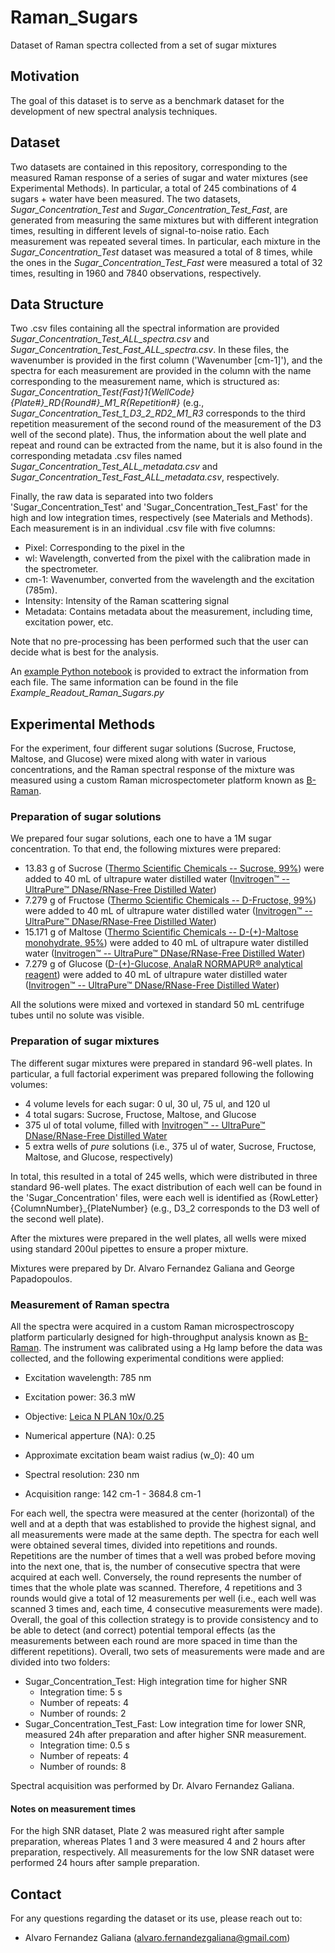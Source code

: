 # Raman_Sugars
Dataset of Raman spectra collected from a set of sugar mixtures

## Motivation
The goal of this dataset is to serve as a benchmark dataset for the development of new spectral analysis techniques. 

## Dataset
Two datasets are contained in this repository, corresponding to the measured Raman response of a series of sugar and water mixtures (see Experimental Methods). In particular, a total of 245 combinations of 4 sugars + water have been measured. The two datasets, *Sugar_Concentration_Test* and *Sugar_Concentration_Test_Fast*, are generated from measuring the same mixtures but with different integration times, resulting in different levels of signal-to-noise ratio. Each measurement was repeated several times. In particular, each mixture in the *Sugar_Concentration_Test* dataset was measured a total of 8 times, while the ones in the *Sugar_Concentration_Test_Fast* were measured a total of 32 times, resulting in 1960 and 7840 observations, respectively.

## Data Structure
Two .csv files containing all the spectral information are provided *Sugar_Concentration_Test_ALL_spectra.csv* and *Sugar_Concentration_Test_Fast_ALL_spectra.csv*. In these files, the wavenumber is provided in the first column ('Wavenumber [cm-1]'), and the spectra for each measurement are provided in the column with the name corresponding to the measurement name, which is structured as: *Sugar_Concentration_Test{_Fast}_1_{WellCode}_{Plate#}_RD{Round#}_M1_R{Repetition#}* (e.g., *Sugar_Concentration_Test_1_D3_2_RD2_M1_R3* corresponds to the third repetition measurement of the second round of the measurement of the D3 well of the second plate). Thus, the information about the well plate and repeat and round can be extracted from the name, but it is also found in the corresponding metadata .csv files named *Sugar_Concentration_Test_ALL_metadata.csv* and *Sugar_Concentration_Test_Fast_ALL_metadata.csv*, respectively.

Finally, the raw data is separated into two folders 'Sugar_Concentration_Test' and 'Sugar_Concentration_Test_Fast' for the high and low integration times, respectively (see Materials and Methods). Each measurement is in an individual .csv file with five columns:
* Pixel: Corresponding to the pixel in the
* wl: Wavelength, converted from the pixel with the calibration made in the spectrometer.
* cm-1: Wavenumber, converted from the wavelength and the excitation (785m).
* Intensity: Intensity of the Raman scattering signal
* Metadata: Contains metadata about the measurement, including time, excitation power, etc.

Note that no pre-processing has been performed such that the user can decide what is best for the analysis. 

An [example Python notebook](https://colab.research.google.com/drive/1u5U2aYW_5c2b5Tp3Jt_t7rXN9s5IiT9A?usp=sharing) is provided to extract the information from each file. The same information can be found in the file *Example_Readout_Raman_Sugars.py*

## Experimental Methods
For the experiment, four different sugar solutions (Sucrose, Fructose, Maltose, and Glucose) were mixed along with water in various concentrations, and the Raman spectral response of the mixture was measured using a custom Raman microspectometer platform known as [B-Raman](b-raman.com). 

### Preparation of sugar solutions
We prepared four sugar solutions, each one to have a 1M sugar concentration. To that end, the following mixtures were prepared:
* 13.83 g of Sucrose ([Thermo Scientific Chemicals -- Sucrose, 99%](https://www.thermofisher.com/order/catalog/product/A17718.30?SID=srch-srp-A15583.36)) were added to 40 mL of ultrapure water distilled water ([Invitrogen™ -- UltraPure™ DNase/RNase-Free Distilled Water](https://www.thermofisher.com/order/catalog/product/10977049?SID=srch-srp-10977049))
* 7.279 g of Fructose ([Thermo Scientific Chemicals -- D-Fructose, 99%](https://www.thermofisher.com/order/catalog/product/A17718.30?SID=srch-srp-A17718.30)) were added to 40 mL of ultrapure water distilled water ([Invitrogen™ -- UltraPure™ DNase/RNase-Free Distilled Water](https://www.thermofisher.com/order/catalog/product/10977049?SID=srch-srp-10977049))
* 15.171 g of Maltose ([Thermo Scientific Chemicals -- D-(+)-Maltose monohydrate, 95%](https://www.thermofisher.com/order/catalog/product/A17718.30?SID=srch-srp-A16266.36)) were added to 40 mL of ultrapure water distilled water ([Invitrogen™ -- UltraPure™ DNase/RNase-Free Distilled Water](https://www.thermofisher.com/order/catalog/product/10977049?SID=srch-srp-10977049))
* 7.279 g of Glucose ([D-(+)-Glucose, AnalaR NORMAPUR® analytical reagent](https://uk.vwr.com/store/product/2340278/d-glucose-analar-normapur-analytical-reagent)) were added to 40 mL of ultrapure water distilled water ([Invitrogen™ -- UltraPure™ DNase/RNase-Free Distilled Water](https://www.thermofisher.com/order/catalog/product/10977049?SID=srch-srp-10977049))

All the solutions were mixed and vortexed in standard 50 mL centrifuge tubes until no solute was visible.

### Preparation of sugar mixtures
The different sugar mixtures were prepared in standard 96-well plates. In particular, a full factorial experiment was prepared following the following volumes:
* 4 volume levels for each sugar: 0 ul, 30 ul, 75 ul, and 120 ul
* 4 total sugars: Sucrose, Fructose, Maltose, and Glucose
* 375 ul of total volume, filled with [Invitrogen™ -- UltraPure™ DNase/RNase-Free Distilled Water](https://www.thermofisher.com/order/catalog/product/10977049?SID=srch-srp-10977049)
* 5 extra wells of *pure* solutions (i.e., 375 ul of water, Sucrose, Fructose, Maltose, and Glucose, respectively)

In total, this resulted in a total of 245 wells, which were distributed in three standard 96-well plates. The exact distribution of each well can be found in the 'Sugar_Concentration' files, were each well is identified as {RowLetter}{ColumnNumber}_{PlateNumber} (e.g., D3_2 corresponds to the D3 well of the second well plate).

After the mixtures were prepared in the well plates, all wells were mixed using standard 200ul pipettes to ensure a proper mixture.

Mixtures were prepared by Dr. Alvaro Fernandez Galiana and George Papadopoulos.

### Measurement of Raman spectra
All the spectra were acquired in a custom Raman microspectroscopy platform particularly designed for high-throughput analysis known as [B-Raman](b-raman.com). The instrument was calibrated using a Hg lamp before the data was collected, and the following experimental conditions were applied:
* Excitation wavelength: 785 nm
* Excitation power: 36.3 mW
* Objective: [Leica N PLAN 10x/0.25](https://www.leica-microsystems.com/objectivefinder/objective/506405/)
* Numerical apperture (NA): 0.25
* Approximate excitation beam waist radius (w_0): 40 um

* Spectral resolution: 230 nm
* Acquisition range: 142 cm-1 - 3684.8 cm-1

For each well, the spectra were measured at the center (horizontal) of the well and at a depth that was established to provide the highest signal, and all measurements were made at the same depth. The spectra for each well were obtained several times, divided into repetitions and rounds. Repetitions are the number of times that a well was probed before moving into the next one, that is, the number of consecutive spectra that were acquired at each well. Conversely, the round represents the number of times that the whole plate was scanned. Therefore, 4 repetitions and 3 rounds would give a total of 12 measurements per well (i.e., each well was scanned 3 times and, each time, 4 consecutive measurements were made). Overall, the goal of this collection strategy is to provide consistency and to be able to detect (and correct) potential temporal effects (as the measurements between each round are more spaced in time than the different repetitions). Overall, two sets of measurements were made and are divided into two folders:
* Sugar_Concentration_Test: High integration time for higher SNR
    * Integration time: 5 s
    * Number of repeats: 4
    * Number of rounds: 2
* Sugar_Concentration_Test_Fast: Low integration time for lower SNR, measured 24h after preparation and after higher SNR measurement.
    * Integration time: 0.5 s
    * Number of repeats: 4
    * Number of rounds: 8
 
Spectral acquisition was performed by Dr. Alvaro Fernandez Galiana.

#### Notes on measurement times
For the high SNR dataset, Plate 2 was measured right after sample preparation, whereas Plates 1 and 3 were measured 4 and 2 hours after preparation, respectively. All measurements for the low SNR dataset were performed 24 hours after sample preparation.

## Contact
For any questions regarding the dataset or its use, please reach out to: 

* Alvaro Fernandez Galiana (alvaro.fernandezgaliana@gmail.com)

